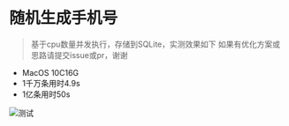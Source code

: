 # 随机生成手机号
> 基于cpu数量并发执行，存储到SQLite，实测效果如下
> 如果有优化方案或思路请提交issue或pr，谢谢

- MacOS 10C16G
- 1千万条用时4.9s
- 1亿条用时50s

![测试](./example.jpg '实测')

